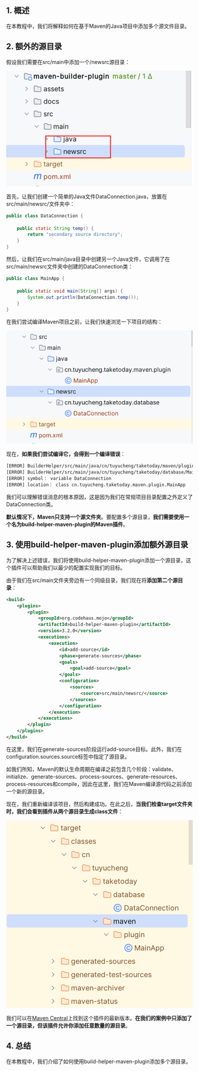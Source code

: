 ## 1. 概述

在本教程中，我们将解释如何在基于Maven的Java项目中添加多个源文件目录。

## 2. 额外的源目录

假设我们需要在src/main中添加一个/newsrc源目录：

<img src="../assets/img.png">

首先，让我们创建一个简单的Java文件DataConnection.java，放置在src/main/newsrc/文件夹中：

```java
public class DataConnection {

    public static String temp() {
        return "secondary source directory";
    }
}
```

然后，让我们在src/main/java目录中创建另一个Java文件，它调用了在src/main/newsrc文件夹中创建的DataConnection类：

```java
public class MainApp {

    public static void main(String[] args) {
        System.out.println(DataConnection.temp());
    }
}
```

在我们尝试编译Maven项目之前，让我们快速浏览一下项目的结构：

<img src="../assets/img_1.png">

现在，**如果我们尝试编译它，会得到一个编译错误**：

```bash
[ERROR] BuilderHelper/src/main/java/cn/tuyucheng/taketoday/maven/plugin/MainApp.java：[3，29] package cn.tuyucheng.taketoday.database does not exist
[ERROR] BuilderHelper/src/main/java/cn/tuyucheng/taketoday/database/MainApp.java：[9，28] cannot find symbol
[ERROR] symbol： variable DataConnection
[ERROR] location： class cn.tuyucheng.taketoday.maven.plugin.MainApp
```

我们可以理解错误消息的根本原因，这是因为我们在常规项目目录配置之外定义了DataConnection类。

**默认情况下，Maven只支持一个源文件夹**。要配置多个源目录，**我们需要使用一个名为build-helper-maven-plugin的Maven插件**。

## 3. 使用build-helper-maven-plugin添加额外源目录

为了解决上述错误，我们将使用build-helper-maven-plugin添加一个源目录，这个插件可以帮助我们以最少的配置实现我们的目标。

由于我们在src/main文件夹旁边有一个同级目录，我们现在将**添加第二个源目录**：

```xml
<build>
    <plugins>
        <plugin>
            <groupId>org.codehaus.mojo</groupId>
            <artifactId>build-helper-maven-plugin</artifactId>
            <version>3.2.0</version>
            <executions>
                <execution>
                    <id>add-source</id>
                    <phase>generate-sources</phase>
                    <goals>
                        <goal>add-source</goal>
                    </goals>
                    <configuration>
                        <sources>
                            <source>src/main/newsrc/</source>
                        </sources>
                    </configuration>
                </execution>
            </executions>
        </plugin>
    </plugins>
</build>
```

在这里，我们在generate-sources阶段运行add-source目标。此外，我们在configuration.sources.source标签中指定了源目录。

如我们所知，Maven的默认生命周期在编译之前包含几个阶段：validate、initialize、generate-sources、process-sources、generate-resources、process-resources和compile，因此在这里，我们在Maven编译源代码之前添加一个新的源目录。

现在，我们重新编译该项目，然后构建成功。在此之后，**当我们检查target文件夹时，我们会看到插件从两个源目录生成class文件**：

<img src="../assets/img_2.png">

我们可以在[Maven Central](https://search.maven.org/search?q=a:build-helper-maven-plugin)上找到这个插件的最新版本。**在我们的案例中只添加了一个源目录，但该插件允许你添加任意数量的源目录**。

## 4. 总结

在本教程中，我们介绍了如何使用build-helper-maven-plugin添加多个源目录。